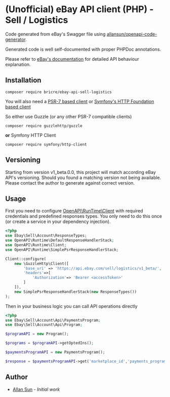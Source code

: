 # (Unofficial) eBay API client (PHP) - Sell / Logistics

Code generated from eBay's Swagger file
using [allansun/openapi-code-generator](https://github.com/allansun/openapi-code-generator).

Generated code is well self-documented with proper PHPDoc annotations.

Please refer to [eBay's documentation](https://developer.ebay.com/api-docs/sell/account/overview.html) for detailed API
behaviour explanation.

## Installation

```shell
composer require bricre/ebay-api-sell-logistics
```

You will also need a [PSR-7 based client](https://www.php-fig.org/psr/psr-7/)
or [Symfony's HTTP Foundation based client](https://symfony.com/doc/current/http_client.html)

So either use Guzzle (or any other PSR-7 compatible clients)

```shell
composer require guzzlehttp/guzzle
```

**or** Symfony HTTP Client

```shell
composer require symfony/http-client
```

## Versioning

Starting from version v1_beta.0.0, this project will match according eBay API's versioning. Should you found a matching 
version not being available. Please contact the author to generate against correct version.

## Usage

First you need to
configure [OpenAPI\RunTime\Client](https://github.com/allansun/openapi-runtime/blob/master/src/Client.php)
with required credentials and predefined responses types. You only need to do this once (or create a service in
your dependency injection).

```php
<?php
use Ebay\Sell\Account\ResponseTypes;
use OpenAPI\Runtime\DefaultResponseHandlerStack;
use OpenAPI\Runtime\Client;
use OpenAPI\Runtime\SimplePsrResponseHandlerStack;

Client::configure(
    new \GuzzleHttp\Client([
        'base_uri' => 'https://api.ebay.com/sell/logistics/v1_beta/',
        'headers'=>[
            'Authorization'=> 'Bearer <accessToken>'
        ]
    ]),
    new SimplePsrResponseHandlerStack(new ResponseTypes())
);

```

Then in your business logic you can call API operations directly

```php
<?php
use Ebay\Sell\Account\Api\PaymentsProgram;
use Ebay\Sell\Account\Api\Program;

$programAPI = new Program();

$programs = $programAPI->getOptedIns();

$paymentsProgramAPI = new PaymentsProgram();

$response = $paymentsProgramAPI->get('marketplace_id','payments_programe_type');
```

## Author

* [Allan Sun](https://github.com/allansun) - *Initial work*

